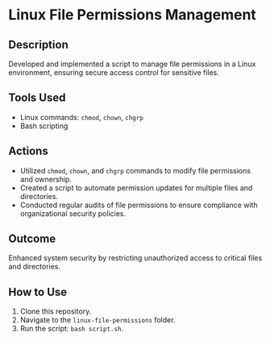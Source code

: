 # Linux File Permissions Management

## Description
Developed and implemented a script to manage file permissions in a Linux environment, ensuring secure access control for sensitive files.

## Tools Used
- Linux commands: `chmod`, `chown`, `chgrp`
- Bash scripting

## Actions
- Utilized `chmod`, `chown`, and `chgrp` commands to modify file permissions and ownership.
- Created a script to automate permission updates for multiple files and directories.
- Conducted regular audits of file permissions to ensure compliance with organizational security policies.

## Outcome
Enhanced system security by restricting unauthorized access to critical files and directories.

## How to Use
1. Clone this repository.
2. Navigate to the `linux-file-permissions` folder.
3. Run the script: `bash script.sh`.
